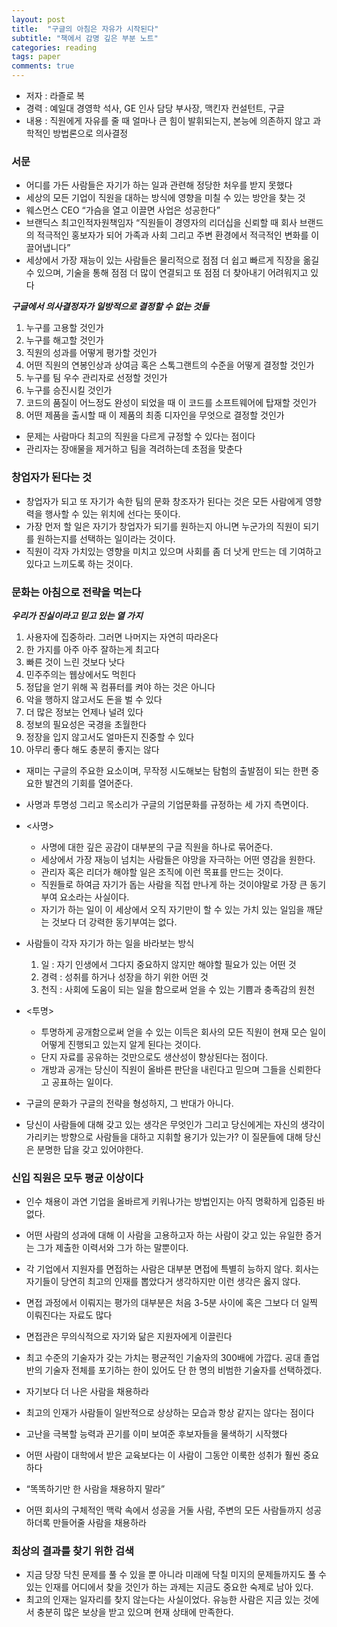 ```yaml
---
layout: post
title:  "구글의 아침은 자유가 시작된다"
subtitle: "책에서 감명 깊은 부분 노트"
categories: reading
tags: paper
comments: true
---
```


- 저자 : 라즐로 복
- 경력 : 예일대 경영학 석사, GE 인사 담당 부사장, 맥킨자 컨설턴트, 구글
- 내용 : 직원에게 자유를 줄 때 얼마나 큰 힘이 발휘되는지, 본능에 의존하지 않고 과학적인 방법론으로 의사결정

### 서문
- 어디를 가든 사람들은 자기가 하는 일과 관련해 정당한 처우를 받지 못했다
- 세상의 모든 기업이 직원을 대하는 방식에 영향을 미칠 수 있는 방안을 찾는 것
- 웨스먼스 CEO “가슴을 열고 이끌면 사업은 성공한다”
- 브랜딕스 최고인적자원책임자 “직원들이 경영자의 리더십을 신뢰할 때 회사 브랜드의 적극적인 홍보자가 되어 가족과 사회 그리고 주변 환경에서 적극적인 변화를 이끌어냅니다”
- 세상에서 가장 재능이 있는 사람들은 물리적으로 점점 더 쉽고 빠르게 직장을 옮길 수 있으며, 기술을 통해 점점 더 많이 연결되고 또 점점 더 찾아내기 어려워지고 있다

***구글에서 의사결정자가 일방적으로 결정할 수 없는 것들***

1. 누구를 고용할 것인가
2. 누구를 해고할 것인가
3. 직원의 성과를 어떻게 평가할 것인가
4. 어떤 직원의 연봉인상과 상여금 혹은 스톡그랜트의 수준을 어떻게 결정할 것인가
5. 누구를 팀 우수 관리자로 선정할 것인가
6. 누구를 승진시킬 것인가
7. 코드의 품질이 어느정도 완성이 되었을 때 이 코드를 소프트웨어에 탑재할 것인가
8. 어떤 제품을 출시할 때 이 제품의 최종 디자인을 무엇으로 결정할 것인가

- 문제는 사람마다 최고의 직원을 다르게 규정할 수 있다는 점이다
- 관리자는 장애물을 제거하고 팀을 격려하는데 초점을 맞춘다


### 창업자가 된다는 것
- 창업자가 되고 또 자기가 속한 팀의 문화 창조자가 된다는 것은 모든 사람에게 영향력을 행사할 수 있는 위치에 선다는 뜻이다.
- 가장 먼저 할 일은 자기가 창업자가 되기를 원하는지 아니면 누군가의 직원이 되기를 원하는지를 선택하는 일이라는 것이다.
- 직원이 각자 가치있는 영향을 미치고 있으며 사회를 좀 더 낫게 만드는 데 기여하고 있다고 느끼도록 하는 것이다.


### 문화는 아침으로 전략을 먹는다
***우리가 진실이라고 믿고 있는 열 가지***

1. 사용자에 집중하라. 그러면 나머지는 자연히 따라온다
2. 한 가지를 아주 아주 잘하는게 최고다
3. 빠른 것이 느린 것보다 낫다
4. 민주주의는 웹상에서도 먹힌다
5. 정답을 얻기 위해 꼭 컴퓨터를 켜야 하는 것은 아니다
6. 악을 행하지 않고서도 돈을 벌 수 있다
7. 더 많은 정보는 언제나 널려 있다
8. 정보의 필요성은 국경을 초월한다
9. 정장을 입지 않고서도 얼마든지 진중할 수 있다
10. 아무리 좋다 해도 충분히 좋지는 않다

- 재미는 구글의 주요한 요소이며, 무작정 시도해보는 탐험의 출발점이 되는 한편 중요한 발견의 기회를 열어준다. 
- 사명과 투명성 그리고 목소리가 구글의 기업문화를 규정하는 세 가지 측면이다.
- <사명>
  - 사명에 대한 깊은 공감이 대부분의 구글 직원을 하나로 묶어준다.
  - 세상에서 가장 재능이 넘치는 사람들은 야망을 자극하는 어떤 영감을 원한다. 
  - 관리자 혹은 리더가 해야할 일은 조직에 이런 목표를 만드는 것이다.
  - 직원들로 하여금 자기가 돕는 사람을 직접 만나게 하는 것이야말로 가장 큰 동기부여 요소라는 사실이다. 
  - 자기가 하는 일이 이 세상에서 오직 자기만이 할 수 있는 가치 있는 일임을 깨닫는 것보다 더 강력한 동기부여는 없다.

- 사람들이 각자 자기가 하는 일을 바라보는 방식
  1. 일 : 자기 인생에서 그다지 중요하지 않지만 해야할 필요가 있는 어떤 것
  2. 경력 : 성취를 하거나 성장을 하기 위한 어떤 것
  3. 천직 : 사회에 도움이 되는 일을 함으로써 얻을 수 있는 기쁨과 충족감의 원천

- <투명>
  - 투명하게 공개함으로써 얻을 수 있는 이득은 회사의 모든 직원이 현재 모슨 일이 어떻게 진행되고 있는지 알게 된다는 것이다.
  - 단지 자료를 공유하는 것만으로도 생산성이 향상된다는 점이다. 
  - 개방과 공개는 당신이 직원이 올바른 판단을 내린다고 믿으며 그들을 신뢰한다고 공표하는 일이다. 

- 구글의 문화가 구글의 전략을 형성하지, 그 반대가 아니다. 
- 당신이 사람들에 대해 갖고 있는 생각은 무엇인가 그리고 당신에게는 자신의 생각이 가리키는 방향으로 사람들을 대하고 지휘할 용기가 있는가? 이 질문들에 대해 당신은 분명한 답을 갖고 있어야한다.

### 신입 직원은 모두 평균 이상이다
- 인수 채용이 과연 기업을 올바르게 키워나가는 방법인지는 아직 명확하게 입증된 바 없다.
- 어떤 사람의 성과에 대해 이 사람을 고용하고자 하는 사람이 갖고 있는 유일한 증거는 그가 제출한 이력서와 그가 하는 말뿐이다.
- 각 기업에서 지원자를 면접하는 사람은 대부분 면접에 특별히 능하지 않다. 회사는 자기들이 당연히 최고의 인재를 뽑았다거 생각하지만 이런 생각은 옳지 않다.
- 면접 과정에서 이뤄지는 평가의 대부분은 처음 3-5분 사이에 혹은 그보다 더 일찍 이뤄진다는 자료도 많다
- 면접관은 무의식적으로 자기와 닮은 지원자에게 이끌린다
- 최고 수준의 기술자가 갖는 가치는 평균적인 기술자의 300배에 가깝다. 공대 졸업반의 기술자 전체를 포기하는 한이 있어도 단 한 명의 비범한 기술자를 선택하겠다.
- 자기보다 더 나은 사람을 채용하라
- 최고의 인재가 사람들이 일반적으로 상상하는 모습과 항상 같지는 않다는 점이다
- 고난을 극복할 능력과 끈기를 이미 보여준 후보자들을 물색하기 시작했다
- 어떤 사람이 대학에서 받은 교육보다는 이 사람이 그동안 이룩한 성취가 훨씬 중요하다

- “똑똑하기만 한 사람을 채용하지 말라”
- 어떤 회사의 구체적인 맥락 속에서 성공을 거둘 사람, 주변의 모든 사람들까지 성공하더록 만들어줄 사람을 채용하라

### 최상의 결과를 찾기 위한 검색
- 지금 당장 닥친 문제를 풀 수 있을 뿐 아니라 미래에 닥칠 미지의 문제들까지도 풀 수 있는 인재를 어디에서 찾을 것인가 하는 과제는 지금도 중요한 숙제로 남아 있다.
- 최고의 인재는 일자리를 찾지 않는다는 사실이었다. 유능한 사람은 지금 있는 것에서 충분히 많은 보상을 받고 있으며 현재 상태에 만족한다.